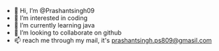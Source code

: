 - 👋 Hi, I’m @Prashantsingh09
- 👀 I’m interested in coding
- 🌱 I’m currently learning java 
- 💞️ I’m looking to collaborate on github
- 📫 reach me through my mail, it's prashantsingh.ps809@gmasil.com

<!---
Prashantsingh09/Prashantsingh09 is a ✨ special ✨ repository because its `README.md` (this file) appears on your GitHub profile.
You can click the Preview link to take a look at your changes.
--->
